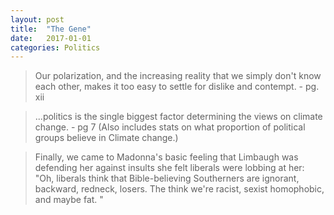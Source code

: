 ```yaml
---
layout: post
title:  "The Gene"
date:   2017-01-01
categories: Politics  
---
```


> Our polarization, and the increasing reality that we simply don't know each other, makes it too easy to settle for dislike and contempt. - pg. xii

> ...politics is the single biggest factor determining the views on climate change.  - pg 7 (Also includes stats on what proportion of political groups believe in Climate change.)

> Finally, we came to Madonna's basic feeling that Limbaugh was defending her against insults she felt liberals were lobbing at her: "Oh, liberals think that Bible-believing Southerners are ignorant, backward, redneck, losers.  The think we're racist, sexist homophobic, and maybe fat. "